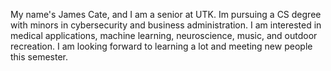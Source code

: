 My name's James Cate, and I am a senior at UTK.  Im pursuing a CS degree with minors in cybersecurity and business administration. 
I am interested in medical applications, machine learning, neuroscience, music, and outdoor recreation.  I am looking forward to learning
a lot and meeting new people this semester.
